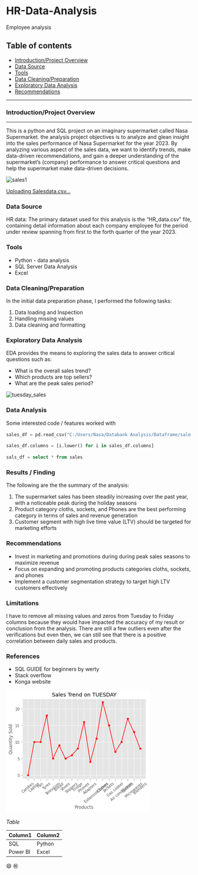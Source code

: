 # HR-Data-Analysis
Employee analysis

## Table of contents
- [Introduction/Project Overview](#introductionproject-overview)
- [Data Source](#data-source)
- [Tools](#tools)
- [Data Cleaning/Preparation](#data-cleaningpreparation)
- [Exploratory Data Analysis](#exploratory-data-analysis)
- [Recommendations](#recommendations)
***

### Introduction/Project Overview
---

This is a python and SQL project on an imaginary supermarket called Nasa Supermarket. the analysis project objectives is to analyze and glean insight into the sales performance of Nasa Supermarket for the year 2023. By analyzing various aspect of the sales data, we want to identify trends, make data-driven recommendations, and gain a deeper understanding of the supermarket’s (company) performance to answer critical questions and help the supermarket make data-driven decisions.


![sales1](https://github.com/CChukwu-data-analyst/HR-Data-Analysis/assets/170612341/b764736f-839e-4c6e-adba-af08d651a08c)


[Uploading Salesdata.csv…]()

### Data Source

HR data: The primary dataset used for this analysis is the “HR_data.csv” file, containing detail information about each company employee for the period under review spanning from first to the forth quarter of the year 2023.

### Tools

- Python - data analysis
-	SQL Server Data Analysis
-	Excel

### Data Cleaning/Preparation

In the initial data preparation phase, I performed the following tasks:

1.	Data loading and Inspection
2.	Handling missing values
3.	Data cleaning and formatting

### Exploratory Data Analysis

EDA provides the means to exploring the sales data to answer critical questions such as:

-	What is the overall sales trend?
-	Which products are top sellers? 
-	What are the peak sales period?


![tuesday_sales](https://github.com/CChukwu-data-analyst/HR-Data-Analysis/assets/170612341/11a5aa54-953f-4a60-8736-c92798f577b8)


### Data Analysis

Some interested code / features worked with

```python
sales_df = pd.read_csv("C:/Users/Nasa/Databank Analysis/Dataframe/sale.csv")
```

```python
sales_df.columns = [i.lower() for i in sales_df.columns]
```

```sql
sals_df = select * from sales
```

### Results / Finding

The following are the the summary of the analysis:

1.	The supermarket sales has been steadily increasing over the past year, with a noticeable peak during the holiday seasons
2.	Product category cloths, sockets, and Phones are the best performing category in terms of sales and revenue generation
3.	Customer segment with high live time value (LTV) should be targeted for marketing efforts

### Recommendations

- Invest in marketing and promotions during during peak sales seasons to maximize revenue
-	Focus on expanding and promoting products categories cloths, sockets, and phones
-	Implement a customer segmentation strategy to target high LTV customers effectively

### Limitations

I have to remove all missing values and zeros from Tuesday to Friday columns because they would have impacted the accuracy of my result or conclusion from the analysis. There are still a few outliers even after the verifications but even then, we can still see that there is a positive correlation between daily sales and products.

### References

-	SQL GUIDE for beginners by werty
-	Stack overflow
-	Konga website

  ![](tuesday_sales.png)

*Table*

  |Column1|Column2|
  |-------|-------|
  |SQL|Python
  |Power BI|Excel

😄   ㊗️
